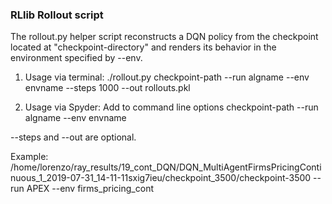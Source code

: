 ### RLlib Rollout script
The rollout.py helper script reconstructs a DQN policy from the checkpoint located at "checkpoint-directory" and renders its behavior in the environment specified by --env.

1) Usage via terminal:
    ./rollout.py checkpoint-path --run algname --env envname --steps 1000 --out rollouts.pkl
    
2) Usage via Spyder:
Add to command line options
checkpoint-path --run algname --env envname

--steps and --out are optional.

Example:
/home/lorenzo/ray_results/19_cont_DQN/DQN_MultiAgentFirmsPricingContinuous_1_2019-07-31_14-11-11sxig7ieu/checkpoint_3500/checkpoint-3500
 --run APEX --env firms_pricing_cont
